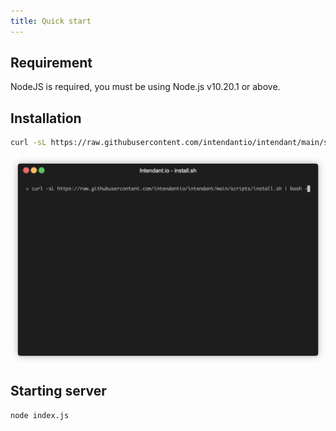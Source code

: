 ```yaml
---
title: Quick start
---
```


## Requirement 

NodeJS is required, you must be using Node.js v10.20.1 or above.

## Installation

```sh
curl -sL https://raw.githubusercontent.com/intendantio/intendant/main/scripts/install.sh | bash -
```

![alt install.sh](https://raw.githubusercontent.com/intendantio/intendant/main/static/install.gif "install.sh")

## Starting server


```sh
node index.js
```